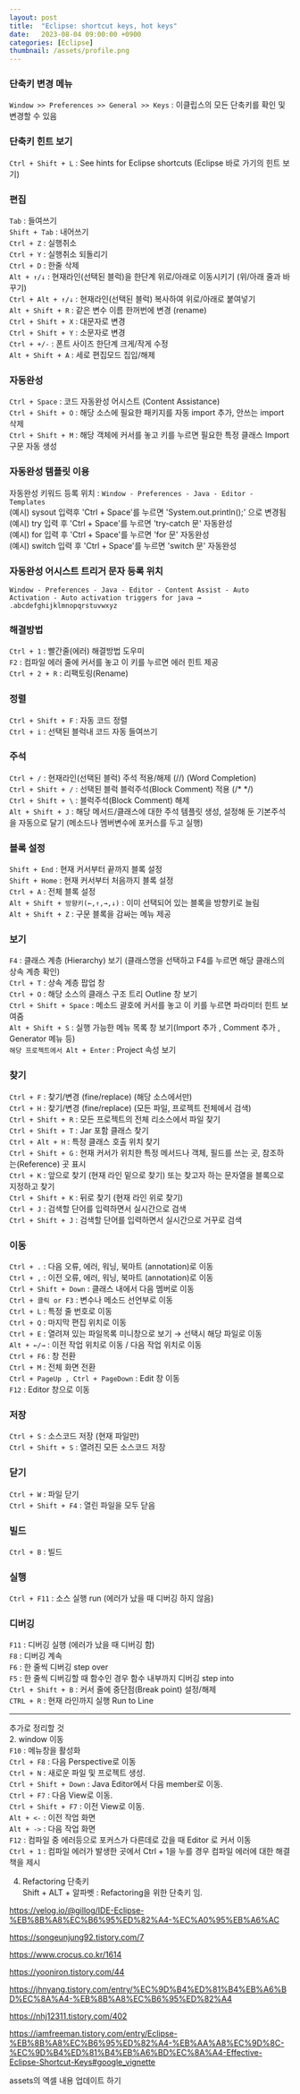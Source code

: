 ```yaml
---
layout: post
title:  "Eclipse: shortcut keys, hot keys"
date:   2023-08-04 09:00:00 +0900
categories: [Eclipse]
thumbnail: /assets/profile.png
---
```


### 단축키 변경 메뉴   
`Window >> Preferences >> General >> Keys` : 이클립스의 모든 단축키를 확인 및 변경할 수 있음    
   
   
### 단축키 힌트 보기   
`Ctrl + Shift + L` : See hints for Eclipse shortcuts (Eclipse 바로 가기의 힌트 보기)   
   
   
### 편집   
`Tab` : 들여쓰기   
`Shift + Tab` : 내어쓰기   
`Ctrl + Z` : 실행취소   
`Ctrl + Y` : 실행취소 되돌리기   
`Ctrl + D` : 한줄 삭제   
`Alt + ↑/↓` : 현재라인(선택된 블럭)을 한단계 위로/아래로 이동시키기 (위/아래 줄과 바꾸기)   
`Ctrl + Alt + ↑/↓` : 현재라인(선택된 블럭) 복사하여 위로/아래로 붙여넣기   
`Alt + Shift + R` : 같은 변수 이름 한꺼번에 변경 (rename)   
`Ctrl + Shift + X` : 대문자로 변경   
`Ctrl + Shift + Y` : 소문자로 변경   
`Ctrl + +/-` : 폰트 사이즈 한단계 크게/작게 수정   
`Alt + Shift + A` : 세로 편집모드 집입/해제   
   
   
### 자동완성   
`Ctrl + Space` : 코드 자동완성 어시스트 (Content Assistance)   
`Ctrl + Shift + O` : 해당 소스에 필요한 패키지를 자동 import 추가, 안쓰는 import 삭제   
`Ctrl + Shift + M` : 해당 객체에 커서를 놓고 키를 누르면 필요한 특정 클래스 Import 구문 자동 생성   
   
   
### 자동완성 템플릿 이용   
자동완성 키워드 등록 위치 : `Window - Preferences - Java - Editor - Templates`   
(예시) sysout 입력후 'Ctrl + Space'를 누르면 'System.out.println();' 으로 변경됨   
(예시) try 입력 후 'Ctrl + Space'를 누르면 'try-catch 문' 자동완성   
(예시) for 입력 후 'Ctrl + Space'를 누르면 'for 문' 자동완성   
(예시) switch 입력 후 'Ctrl + Space'를 누르면 'switch 문' 자동완성   
   
   
### 자동완성 어시스트 트리거 문자 등록 위치   
`Window - Preferences - Java - Editor - Content Assist - Auto Activation - Auto activation triggers for java → .abcdefghijklmnopqrstuvwxyz`   
   
   
### 해결방법   
`Ctrl + 1` : 빨간줄(에러) 해결방법 도우미  
`F2` : 컴파일 에러 줄에 커서를 놓고 이 키를 누르면 에러 힌트 제공   
`Ctrl + 2 + R` : 리팩토링(Rename)   
   
   
### 정렬   
`Ctrl + Shift + F` : 자동 코드 정렬   
`Ctrl + i` : 선택된 블럭내 코드 자동 들여쓰기   
   
   
### 주석   
`Ctrl + /` : 현재라인(선택된 블럭) 주석 적용/해제 (//) (Word Completion)   
`Ctrl + Shift + /` : 선택된 블럭 블럭주석(Block Comment) 적용 (/* */)   
`Ctrl + Shift + \` : 블럭주석(Block Comment) 해제   
`Alt + Shift + J` : 해당 메서드/클래스에 대한 주석 템플릿 생성, 설정해 둔 기본주석을 자동으로 달기 (메소드나 멤버변수에 포커스를 두고 실행)   
   
   
### 블록 설정   
`Shift + End` : 현재 커서부터 끝까지 블록 설정   
`Shift + Home` : 현재 커서부터 처음까지 블록 설정   
`Ctrl + A` : 전체 블록 설정   
`Alt + Shift + 방향키(←,↑,→,↓)` : 이미 선택되어 있는 블록을 방향키로 늘림   
`Alt + Shift + Z` : 구문 블록을 감싸는 메뉴 제공   
   
   
### 보기   
`F4` : 클래스 계층 (Hierarchy) 보기 (클래스명을 선택하고 F4를 누르면 해당 클래스의 상속 계층 확인)   
`Ctrl + T` : 상속 계층 팝업 창   
`Ctrl + O` : 해당 소스의 클래스 구조 트리 Outline 창 보기   
`Ctrl + Shift + Space` : 메소드 괄호에 커서를 놓고 이 키를 누르면 파라미터 힌트 보여줌   
`Alt + Shift + S` : 실행 가능한 메뉴 목록 창 보기(Import 추가 , Comment 추가 , Generator 메뉴 등)   
`해당 프로젝트에서 Alt + Enter` : Project 속성 보기   
   
   
### 찾기   
`Ctrl + F` : 찾기/변경 (fine/replace) (해당 소스에서만)   
`Ctrl + H` : 찾기/변경 (fine/replace) (모든 파일, 프로젝트 전체에서 검색)   
`Ctrl + Shift + R` : 모든 프로젝트의 전체 리소스에서 파일 찾기   
`Ctrl + Shift + T` : Jar 포함 클래스 찾기   
`Ctrl + Alt + H` : 특정 클래스 호출 위치 찾기   
`Ctrl + Shift + G` : 현재 커서가 위치한 특정 메서드나 객체, 필드를 쓰는 곳, 참조하는(Reference) 곳 표시   
`Ctrl + K` : 앞으로 찾기 (현재 라인 밑으로 찾기) 또는 찾고자 하는 문자열을 블록으로 지정하고 찾기   
`Ctrl + Shift + K` : 뒤로 찾기 (현재 라인 위로 찾기)   
`Ctrl + J` : 검색할 단어를 입력하면서 실시간으로 검색   
`Ctrl + Shift + J` : 검색할 단어를 입력하면서 실시간으로 거꾸로 검색   
   
   
### 이동
`Ctrl + .` : 다음 오류, 에러, 워닝, 북마트 (annotation)로 이동   
`Ctrl + ,` : 이전 오류, 에러, 워닝, 북마트 (annotation)로 이동   
`Ctrl + Shift + Down` : 클래스 내에서 다음 멤버로 이동   
`Ctrl + 클릭 or F3` : 변수나 메소드 선언부로 이동   
`Ctrl + L` : 특정 줄 번호로 이동   
`Ctrl + Q` : 마지막 편집 위치로 이동   
`Ctrl + E` : 열려져 있는 파일목록 미니창으로 보기 → 선택시 해당 파일로 이동   
`Alt + ←/→` : 이전 작업 위치로 이동 / 다음 작업 위치로 이동   
`Ctrl + F6` : 창 전환   
`Ctrl + M` : 전체 화면 전환   
`Ctrl + PageUp , Ctrl + PageDown` : Edit 창 이동   
`F12` : Editor 창으로 이동   
   
   
### 저장   
`Ctrl + S` : 소스코드 저장 (현재 파일만)   
`Ctrl + Shift + S` : 열려진 모든 소스코드 저장   
   
   
### 닫기   
`Ctrl + W` : 파일 닫기   
`Ctrl + Shift + F4` : 열린 파일을 모두 닫음   
   
   
### 빌드   
`Ctrl + B` : 빌드   
   
   
### 실행   
`Ctrl + F11` : 소스 실행 run (에러가 났을 때 디버깅 하지 않음)   
   
   
### 디버깅   
`F11` : 디버깅 실행 (에러가 났을 때 디버깅 함)   
`F8` : 디버깅 계속   
`F6` : 한 줄씩 디버깅 step over  
`F5` : 한 줄씩 디버깅할 때 함수인 경우 함수 내부까지 디버깅 step into   
`Ctrl + Shift + B` : 커서 줄에 중단점(Break point) 설정/해제   
`CTRL + R` : 현재 라인까지 실행 Run to Line   
   
   
***
추가로 정리할 것   
2. window 이동   
`F10` : 메뉴창을 활성화   
`Ctrl + F8` : 다음 Perspective로 이동   
`Ctrl + N` : 새로운 파일 및 프로젝트 생성.   
`Ctrl + Shift + Down` : Java Editor에서 다음 member로 이동.   
`Ctrl + F7` : 다음 View로 이동.   
`Ctrl + Shift + F7` : 이전 View로 이동.   
`Alt + <-` : 이전 작업 화면   
`Alt + ->` : 다음 작업 화면   
`F12` : 컴파일 중 에러등으로 포커스가 다른데로 갔을 때 Editor 로 커서 이동   
`Ctrl + 1` : 컴파일 에러가 발생한 곳에서 Ctrl + 1을 누를 경우 컴파일 에러에 대한 해결책을 제시   
   
4. Refactoring 단축키   
Shift + ALT + 알파벳 : Refactoring을 위한 단축키 임.   
   
   
https://velog.io/@gillog/IDE-Eclipse-%EB%8B%A8%EC%B6%95%ED%82%A4-%EC%A0%95%EB%A6%AC   
   
https://songeunjung92.tistory.com/7   
   
https://www.crocus.co.kr/1614   
   
https://yooniron.tistory.com/44   
   
https://jhnyang.tistory.com/entry/%EC%9D%B4%ED%81%B4%EB%A6%BD%EC%8A%A4-%EB%8B%A8%EC%B6%95%ED%82%A4   
   
https://nhj12311.tistory.com/402   
   
https://iamfreeman.tistory.com/entry/Eclipse-%EB%8B%A8%EC%B6%95%ED%82%A4-%EB%AA%A8%EC%9D%8C-%EC%9D%B4%ED%81%B4%EB%A6%BD%EC%8A%A4-Effective-Eclipse-Shortcut-Keys#google_vignette   
   
assets의 엑셀 내용 업데이트 하기   
